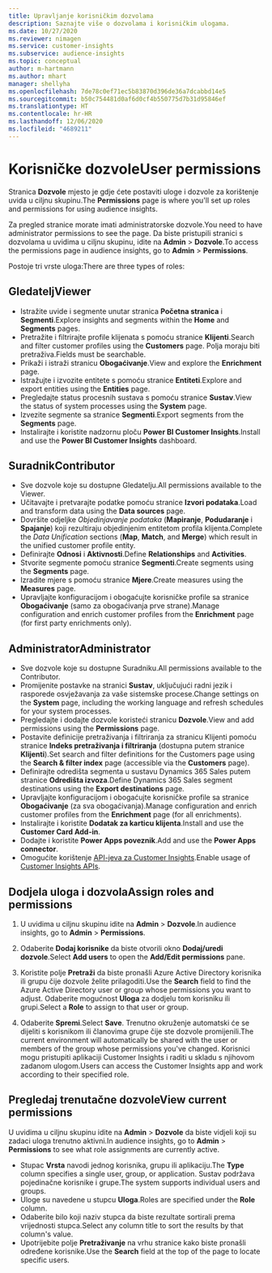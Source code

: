 ```yaml
---
title: Upravljanje korisničkim dozvolama
description: Saznajte više o dozvolama i korisničkim ulogama.
ms.date: 10/27/2020
ms.reviewer: nimagen
ms.service: customer-insights
ms.subservice: audience-insights
ms.topic: conceptual
author: m-hartmann
ms.author: mhart
manager: shellyha
ms.openlocfilehash: 7de78c0ef71ec5b83870d396de36a7dcabbd14e5
ms.sourcegitcommit: b50c754481d0af6d0cf4b550775d7b31d95846ef
ms.translationtype: HT
ms.contentlocale: hr-HR
ms.lasthandoff: 12/06/2020
ms.locfileid: "4689211"
---
```

# <a name="user-permissions"></a><span data-ttu-id="f1ee3-103">Korisničke dozvole</span><span class="sxs-lookup"><span data-stu-id="f1ee3-103">User permissions</span></span>

<span data-ttu-id="f1ee3-104">Stranica **Dozvole** mjesto je gdje ćete postaviti uloge i dozvole za korištenje uvida u ciljnu skupinu.</span><span class="sxs-lookup"><span data-stu-id="f1ee3-104">The **Permissions** page is where you'll set up roles and permissions for using audience insights.</span></span>

<span data-ttu-id="f1ee3-105">Za pregled stranice morate imati administratorske dozvole.</span><span class="sxs-lookup"><span data-stu-id="f1ee3-105">You need to have administrator permissions to see the page.</span></span> <span data-ttu-id="f1ee3-106">Da biste pristupili stranici s dozvolama u uvidima u ciljnu skupinu, idite na **Admin** > **Dozvole**.</span><span class="sxs-lookup"><span data-stu-id="f1ee3-106">To access the permissions page in audience insights, go to **Admin** > **Permissions**.</span></span>

<span data-ttu-id="f1ee3-107">Postoje tri vrste uloga:</span><span class="sxs-lookup"><span data-stu-id="f1ee3-107">There are three types of roles:</span></span>

## <a name="viewer"></a><span data-ttu-id="f1ee3-108">Gledatelj</span><span class="sxs-lookup"><span data-stu-id="f1ee3-108">Viewer</span></span>

- <span data-ttu-id="f1ee3-109">Istražite uvide i segmente unutar stranica **Početna stranica** i **Segmenti**.</span><span class="sxs-lookup"><span data-stu-id="f1ee3-109">Explore insights and segments within the **Home** and **Segments** pages.</span></span>
- <span data-ttu-id="f1ee3-110">Pretražite i filtrirajte profile klijenata s pomoću stranice **Klijenti**.</span><span class="sxs-lookup"><span data-stu-id="f1ee3-110">Search and filter customer profiles using the **Customers** page.</span></span> <span data-ttu-id="f1ee3-111">Polja moraju biti pretraživa.</span><span class="sxs-lookup"><span data-stu-id="f1ee3-111">Fields must be searchable.</span></span>
- <span data-ttu-id="f1ee3-112">Prikaži i istraži stranicu **Obogaćivanje**.</span><span class="sxs-lookup"><span data-stu-id="f1ee3-112">View and explore the **Enrichment** page.</span></span>
- <span data-ttu-id="f1ee3-113">Istražujte i izvozite entitete s pomoću stranice **Entiteti**.</span><span class="sxs-lookup"><span data-stu-id="f1ee3-113">Explore and export entities using the **Entities** page.</span></span>
- <span data-ttu-id="f1ee3-114">Pregledajte status procesnih sustava s pomoću stranice **Sustav**.</span><span class="sxs-lookup"><span data-stu-id="f1ee3-114">View the status of system processes  using the **System** page.</span></span>
- <span data-ttu-id="f1ee3-115">Izvezite segmente sa stranice **Segmenti**.</span><span class="sxs-lookup"><span data-stu-id="f1ee3-115">Export segments from the **Segments** page.</span></span>
- <span data-ttu-id="f1ee3-116">Instalirajte i koristite nadzornu ploču **Power BI Customer Insights**.</span><span class="sxs-lookup"><span data-stu-id="f1ee3-116">Install and use the **Power BI Customer Insights** dashboard.</span></span>

## <a name="contributor"></a><span data-ttu-id="f1ee3-117">Suradnik</span><span class="sxs-lookup"><span data-stu-id="f1ee3-117">Contributor</span></span>

- <span data-ttu-id="f1ee3-118">Sve dozvole koje su dostupne Gledatelju.</span><span class="sxs-lookup"><span data-stu-id="f1ee3-118">All permissions available to the Viewer.</span></span>
- <span data-ttu-id="f1ee3-119">Učitavajte i pretvarajte podatke pomoću stranice **Izvori podataka**.</span><span class="sxs-lookup"><span data-stu-id="f1ee3-119">Load and transform data using the **Data sources** page.</span></span>
- <span data-ttu-id="f1ee3-120">Dovršite odjeljke *Objedinjavanje podataka* (**Mapiranje**, **Podudaranje** i **Spajanje**) koji rezultiraju objedinjenim entitetom profila klijenta.</span><span class="sxs-lookup"><span data-stu-id="f1ee3-120">Complete the *Data Unification* sections (**Map**, **Match**, and **Merge**) which result in the unified customer profile entity.</span></span>
- <span data-ttu-id="f1ee3-121">Definirajte **Odnosi** i **Aktivnosti**.</span><span class="sxs-lookup"><span data-stu-id="f1ee3-121">Define **Relationships** and **Activities**.</span></span>
- <span data-ttu-id="f1ee3-122">Stvorite segmente pomoću stranice **Segmenti**.</span><span class="sxs-lookup"><span data-stu-id="f1ee3-122">Create segments using the **Segments** page.</span></span>
- <span data-ttu-id="f1ee3-123">Izradite mjere s pomoću stranice **Mjere**.</span><span class="sxs-lookup"><span data-stu-id="f1ee3-123">Create measures using the **Measures** page.</span></span>
- <span data-ttu-id="f1ee3-124">Upravljajte konfiguracijom i obogaćujte korisničke profile sa stranice **Obogaćivanje** (samo za obogaćivanja prve strane).</span><span class="sxs-lookup"><span data-stu-id="f1ee3-124">Manage configuration and enrich customer profiles from the **Enrichment** page (for first party enrichments only).</span></span>

## <a name="administrator"></a><span data-ttu-id="f1ee3-125">Administrator</span><span class="sxs-lookup"><span data-stu-id="f1ee3-125">Administrator</span></span>

- <span data-ttu-id="f1ee3-126">Sve dozvole koje su dostupne Suradniku.</span><span class="sxs-lookup"><span data-stu-id="f1ee3-126">All permissions available to the Contributor.</span></span>
- <span data-ttu-id="f1ee3-127">Promijenite postavke na stranici **Sustav**, uključujući radni jezik i rasporede osvježavanja za vaše sistemske procese.</span><span class="sxs-lookup"><span data-stu-id="f1ee3-127">Change settings on the **System** page, including the working language and refresh schedules for your system processes.</span></span>
- <span data-ttu-id="f1ee3-128">Pregledajte i dodajte dozvole koristeći stranicu **Dozvole**.</span><span class="sxs-lookup"><span data-stu-id="f1ee3-128">View and add permissions using the **Permissions** page.</span></span>
- <span data-ttu-id="f1ee3-129">Postavite definicije pretraživanja i filtriranja za stranicu Klijenti pomoću stranice **Indeks pretraživanja i filtriranja** (dostupna putem stranice **Klijenti**).</span><span class="sxs-lookup"><span data-stu-id="f1ee3-129">Set search and filter definitions for the Customers page using the **Search & filter index** page (accessible via the **Customers** page).</span></span>
- <span data-ttu-id="f1ee3-130">Definirajte odredišta segmenta u sustavu Dynamics 365 Sales putem stranice **Odredišta izvoza**.</span><span class="sxs-lookup"><span data-stu-id="f1ee3-130">Define Dynamics 365 Sales segment destinations using the **Export destinations** page.</span></span>
- <span data-ttu-id="f1ee3-131">Upravljajte konfiguracijom i obogaćujte korisničke profile sa stranice **Obogaćivanje** (za sva obogaćivanja).</span><span class="sxs-lookup"><span data-stu-id="f1ee3-131">Manage configuration and enrich customer profiles from the **Enrichment** page (for all enrichments).</span></span>
- <span data-ttu-id="f1ee3-132">Instalirajte i koristite **Dodatak za karticu klijenta**.</span><span class="sxs-lookup"><span data-stu-id="f1ee3-132">Install and use the **Customer Card Add-in**.</span></span>
- <span data-ttu-id="f1ee3-133">Dodajte i koristite **Power Apps poveznik**.</span><span class="sxs-lookup"><span data-stu-id="f1ee3-133">Add and use the **Power Apps connector**.</span></span>
- <span data-ttu-id="f1ee3-134">Omogućite korištenje [API-jeva za Customer Insights](apis.md).</span><span class="sxs-lookup"><span data-stu-id="f1ee3-134">Enable usage of [Customer Insights APIs](apis.md).</span></span>

## <a name="assign-roles-and-permissions"></a><span data-ttu-id="f1ee3-135">Dodjela uloga i dozvola</span><span class="sxs-lookup"><span data-stu-id="f1ee3-135">Assign roles and permissions</span></span>

1. <span data-ttu-id="f1ee3-136">U uvidima u ciljnu skupinu idite na **Admin** > **Dozvole**.</span><span class="sxs-lookup"><span data-stu-id="f1ee3-136">In audience insights, go to **Admin** > **Permissions**.</span></span>

1. <span data-ttu-id="f1ee3-137">Odaberite **Dodaj korisnike** da biste otvorili okno **Dodaj/uredi dozvole**.</span><span class="sxs-lookup"><span data-stu-id="f1ee3-137">Select **Add users** to open the **Add/Edit permissions** pane.</span></span>

1. <span data-ttu-id="f1ee3-138">Koristite polje **Pretraži** da biste pronašli Azure Active Directory korisnika ili grupu čije dozvole želite prilagoditi.</span><span class="sxs-lookup"><span data-stu-id="f1ee3-138">Use the **Search** field to find the Azure Active Directory user or group whose permissions you want to adjust.</span></span> <span data-ttu-id="f1ee3-139">Odaberite mogućnost **Uloga** za dodjelu tom korisniku ili grupi.</span><span class="sxs-lookup"><span data-stu-id="f1ee3-139">Select a **Role** to assign to that user or group.</span></span>

1. <span data-ttu-id="f1ee3-140">Odaberite **Spremi**.</span><span class="sxs-lookup"><span data-stu-id="f1ee3-140">Select **Save**.</span></span> <span data-ttu-id="f1ee3-141">Trenutno okruženje automatski će se dijeliti s korisnikom ili članovima grupe čije ste dozvole promijenili.</span><span class="sxs-lookup"><span data-stu-id="f1ee3-141">The current environment will automatically be shared with the user or members of the group whose permissions you've changed.</span></span> <span data-ttu-id="f1ee3-142">Korisnici mogu pristupiti aplikaciji Customer Insights i raditi u skladu s njihovom zadanom ulogom.</span><span class="sxs-lookup"><span data-stu-id="f1ee3-142">Users can access the Customer Insights app and work according to their specified role.</span></span>

## <a name="view-current-permissions"></a><span data-ttu-id="f1ee3-143">Pregledaj trenutačne dozvole</span><span class="sxs-lookup"><span data-stu-id="f1ee3-143">View current permissions</span></span>

<span data-ttu-id="f1ee3-144">U uvidima u ciljnu skupinu idite na **Admin** > **Dozvole** da biste vidjeli koji su zadaci uloga trenutno aktivni.</span><span class="sxs-lookup"><span data-stu-id="f1ee3-144">In audience insights, go to **Admin** > **Permissions** to see what role assignments are currently active.</span></span>

- <span data-ttu-id="f1ee3-145">Stupac **Vrsta** navodi jednog korisnika, grupu ili aplikaciju.</span><span class="sxs-lookup"><span data-stu-id="f1ee3-145">The **Type** column specifies a single user, group, or application.</span></span> <span data-ttu-id="f1ee3-146">Sustav podržava pojedinačne korisnike i grupe.</span><span class="sxs-lookup"><span data-stu-id="f1ee3-146">The system supports individual users and groups.</span></span>
- <span data-ttu-id="f1ee3-147">Uloge su navedene u stupcu **Uloga**.</span><span class="sxs-lookup"><span data-stu-id="f1ee3-147">Roles are specified under the **Role** column.</span></span>
- <span data-ttu-id="f1ee3-148">Odaberite bilo koji naziv stupca da biste rezultate sortirali prema vrijednosti stupca.</span><span class="sxs-lookup"><span data-stu-id="f1ee3-148">Select any column title to sort the results by that column's value.</span></span>
- <span data-ttu-id="f1ee3-149">Upotrijebite polje **Pretraživanje** na vrhu stranice kako biste pronašli određene korisnike.</span><span class="sxs-lookup"><span data-stu-id="f1ee3-149">Use the **Search** field at the top of the page to locate specific users.</span></span>
